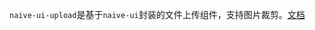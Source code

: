`naive-ui-upload`是基于`naive-ui`封装的文件上传组件，支持图片裁剪。[文档](https://ashuicoder.github.io/naive-ui-components/naive-ui-upload.html)
